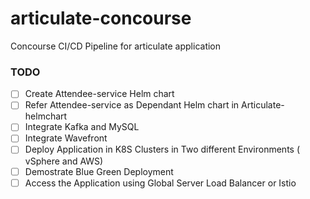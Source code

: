 # articulate-concourse
Concourse CI/CD Pipeline for articulate application

### TODO

- [ ] Create Attendee-service Helm chart
- [ ] Refer Attendee-service as Dependant Helm chart in Articulate-helmchart
- [ ] Integrate Kafka and MySQL
- [ ] Integrate Wavefront
- [ ] Deploy Application in K8S Clusters in Two different Environments ( vSphere and AWS)
- [ ] Demostrate Blue Green Deployment
- [ ] Access the Application using Global Server Load Balancer or Istio